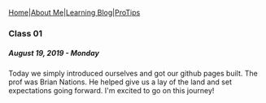 [Home](README)|[About Me](aboutme)|[Learning Blog](learningblog)|[ProTips](tips.a)

### Class 01 
##### August 19, 2019 - Monday

Today we simply introduced ourselves and got our github pages built. The prof was Brian Nations. He helped give us a lay of the land and set expectations going forward. I'm excited to go on this journey!